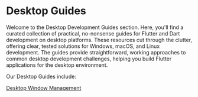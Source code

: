 # Desktop Guides

Welcome to the Desktop Development Guides section. Here, you'll find a curated collection of practical, no-nonsense guides for Flutter and Dart development on desktop platforms. These resources cut through the clutter, offering clear, tested solutions for Windows, macOS, and Linux development. The guides provide straightforward, working approaches to common desktop development challenges, helping you build Flutter applications for the desktop environment.

Our Desktop Guides include:

[Desktop Window Management](Desktop%20Guides%20101e8e21d05b80b8adbbd176be7ae8e3/Desktop%20Window%20Management%20102e8e21d05b80b197e8ceaf17058a25.md)